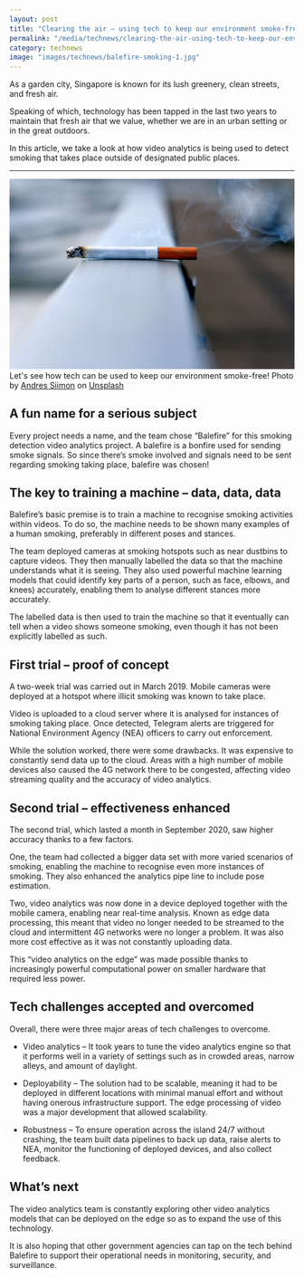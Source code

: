 ```yaml
---
layout: post
title: "Clearing the air – using tech to keep our environment smoke-free"
permalink: "/media/technews/clearing-the-air-using-tech-to-keep-our-environment-smoke-free"
category: technews
image: "images/technews/balefire-smoking-1.jpg"
---
```

As a garden city, Singapore is known for its lush greenery, clean streets, and fresh air. 

Speaking of which, technology has been tapped in the last two years to maintain that fresh air that we value, whether we are in an urban setting or in the great outdoors. 

In this article, we take a look at how video analytics is being used to detect smoking that takes place outside of designated public places. 

---

![Using tech to keep our environment smoke-free](/images/technews/balefire-smoking-1.jpg)
Let's see how tech can be used to keep our environment smoke-free!
Photo by <a href="https://unsplash.com/@johnmcclane?utm_source=unsplash&utm_medium=referral&utm_content=creditCopyText">Andres Siimon</a> on <a href="https://unsplash.com/s/photos/smoking-zone?utm_source=unsplash&utm_medium=referral&utm_content=creditCopyText">Unsplash</a>
  
## A fun name for a serious subject

Every project needs a name, and the team chose “Balefire” for this smoking detection video analytics project. A balefire is a bonfire used for sending smoke signals. So since there’s smoke involved and signals need to be sent regarding smoking taking place, balefire was chosen!

## The key to training a machine – data, data, data

Balefire’s basic premise is to train a machine to recognise smoking activities within videos. To do so, the machine needs to be shown many examples of a human smoking, preferably in different poses and stances. 

The team deployed cameras at smoking hotspots such as near dustbins to capture videos. They then manually labelled the data so that the machine understands what it is seeing. They also used powerful machine learning models that could identify key parts of a person, such as face, elbows, and knees) accurately, enabling them to analyse different stances more accurately. 

The labelled data is then used to train the machine so that it eventually can tell when a video shows someone smoking, even though it has not been explicitly labelled as such.  

## First trial – proof of concept

A two-week trial was carried out in March 2019. Mobile cameras were deployed at a hotspot where illicit smoking was known to take place. 

Video is uploaded to a cloud server where it is analysed for instances of smoking taking place. Once detected, Telegram alerts are triggered for National Environment Agency (NEA) officers to carry out enforcement. 

While the solution worked, there were some drawbacks. It was expensive to constantly send data up to the cloud. Areas with a high number of mobile devices also caused the 4G network there to be congested, affecting video streaming quality and the accuracy of video analytics. 

## Second trial – effectiveness enhanced

The second trial, which lasted a month in September 2020, saw higher accuracy thanks to a few factors. 

One, the team had collected a bigger data set with more varied scenarios of smoking, enabling the machine to recognise even more instances of smoking. They also enhanced the analytics pipe line to include pose estimation. 

Two, video analytics was now done in a device deployed together with the mobile camera, enabling near real-time analysis. Known as edge data processing, this meant that video no longer needed to be streamed to the cloud and intermittent 4G networks were no longer a problem. It was also more cost effective as it was not constantly uploading data. 

This “video analytics on the edge” was made possible thanks to increasingly powerful computational power on smaller hardware that required less power.  

## Tech challenges accepted and overcomed 

Overall, there were three major areas of tech challenges to overcome. 

* Video analytics – It took years to tune the video analytics engine so that it performs well in a variety of settings such as in crowded areas, narrow alleys, and amount of daylight.

* Deployability – The solution had to be scalable, meaning it had to be deployed in different locations with minimal manual effort and without having onerous infrastructure support. The edge processing of video was a major development that allowed scalability. 

* Robustness – To ensure operation across the island 24/7 without crashing, the team built data pipelines to back up data, raise alerts to NEA, monitor the functioning of deployed devices, and also collect feedback. 

## What’s next

The video analytics team is constantly exploring other video analytics models that can be deployed on the edge so as to expand the use of this technology. 

It is also hoping that other government agencies can tap on the tech behind Balefire to support their operational needs in monitoring, security, and surveillance.
